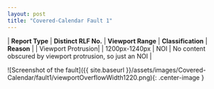 ```yaml
---
layout: post
title: "Covered-Calendar Fault 1"
---
```

| **Report Type** | **Distinct RLF No.** | **Viewport Range** | **Classification** | **Reason** |
| Viewport Protrusion|  | 1200px-1240px | NOI | No content obscured by viewport protrusion, so just an NOI | 

![Screenshot of the fault]({{ site.baseurl }}/assets/images/Covered-Calendar/fault1/viewportOverflowWidth1220.png){: .center-image }